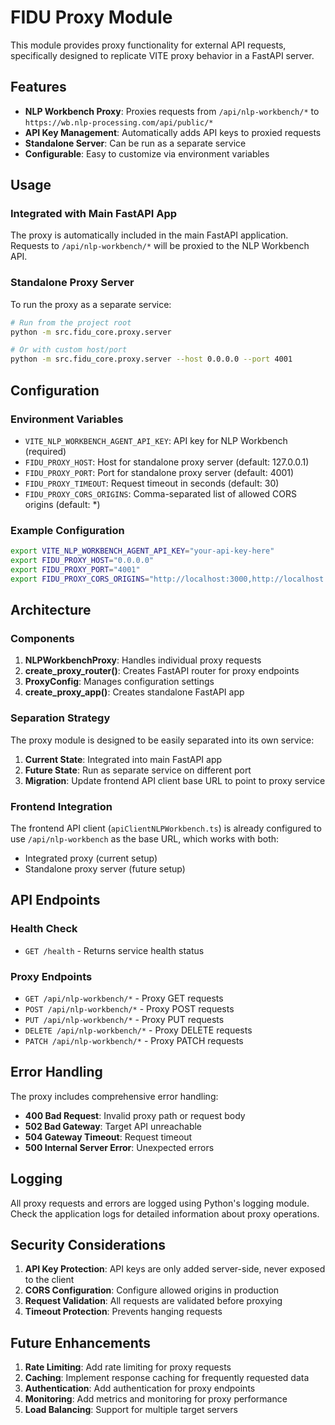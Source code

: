 # FIDU Proxy Module

This module provides proxy functionality for external API requests, specifically designed to replicate VITE proxy behavior in a FastAPI server.

## Features

- **NLP Workbench Proxy**: Proxies requests from `/api/nlp-workbench/*` to `https://wb.nlp-processing.com/api/public/*`
- **API Key Management**: Automatically adds API keys to proxied requests
- **Standalone Server**: Can be run as a separate service
- **Configurable**: Easy to customize via environment variables

## Usage

### Integrated with Main FastAPI App

The proxy is automatically included in the main FastAPI application. Requests to `/api/nlp-workbench/*` will be proxied to the NLP Workbench API.

### Standalone Proxy Server

To run the proxy as a separate service:

```bash
# Run from the project root
python -m src.fidu_core.proxy.server

# Or with custom host/port
python -m src.fidu_core.proxy.server --host 0.0.0.0 --port 4001
```

## Configuration

### Environment Variables

- `VITE_NLP_WORKBENCH_AGENT_API_KEY`: API key for NLP Workbench (required)
- `FIDU_PROXY_HOST`: Host for standalone proxy server (default: 127.0.0.1)
- `FIDU_PROXY_PORT`: Port for standalone proxy server (default: 4001)
- `FIDU_PROXY_TIMEOUT`: Request timeout in seconds (default: 30)
- `FIDU_PROXY_CORS_ORIGINS`: Comma-separated list of allowed CORS origins (default: *)

### Example Configuration

```bash
export VITE_NLP_WORKBENCH_AGENT_API_KEY="your-api-key-here"
export FIDU_PROXY_HOST="0.0.0.0"
export FIDU_PROXY_PORT="4001"
export FIDU_PROXY_CORS_ORIGINS="http://localhost:3000,http://localhost:4000"
```

## Architecture

### Components

1. **NLPWorkbenchProxy**: Handles individual proxy requests
2. **create_proxy_router()**: Creates FastAPI router for proxy endpoints
3. **ProxyConfig**: Manages configuration settings
4. **create_proxy_app()**: Creates standalone FastAPI app

### Separation Strategy

The proxy module is designed to be easily separated into its own service:

1. **Current State**: Integrated into main FastAPI app
2. **Future State**: Run as separate service on different port
3. **Migration**: Update frontend API client base URL to point to proxy service

### Frontend Integration

The frontend API client (`apiClientNLPWorkbench.ts`) is already configured to use `/api/nlp-workbench` as the base URL, which works with both:

- Integrated proxy (current setup)
- Standalone proxy server (future setup)

## API Endpoints

### Health Check
- `GET /health` - Returns service health status

### Proxy Endpoints
- `GET /api/nlp-workbench/*` - Proxy GET requests
- `POST /api/nlp-workbench/*` - Proxy POST requests
- `PUT /api/nlp-workbench/*` - Proxy PUT requests
- `DELETE /api/nlp-workbench/*` - Proxy DELETE requests
- `PATCH /api/nlp-workbench/*` - Proxy PATCH requests

## Error Handling

The proxy includes comprehensive error handling:

- **400 Bad Request**: Invalid proxy path or request body
- **502 Bad Gateway**: Target API unreachable
- **504 Gateway Timeout**: Request timeout
- **500 Internal Server Error**: Unexpected errors

## Logging

All proxy requests and errors are logged using Python's logging module. Check the application logs for detailed information about proxy operations.

## Security Considerations

1. **API Key Protection**: API keys are only added server-side, never exposed to the client
2. **CORS Configuration**: Configure allowed origins in production
3. **Request Validation**: All requests are validated before proxying
4. **Timeout Protection**: Prevents hanging requests

## Future Enhancements

1. **Rate Limiting**: Add rate limiting for proxy requests
2. **Caching**: Implement response caching for frequently requested data
3. **Authentication**: Add authentication for proxy endpoints
4. **Monitoring**: Add metrics and monitoring for proxy performance
5. **Load Balancing**: Support for multiple target servers 